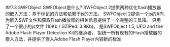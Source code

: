 ##7.3 SWFObject
SWFObject是什么?
SWFObject 2提供两种优化flash播放器的嵌入方法：基于标记的方法和依赖于js的方法。
SWFObject 2提供一个js的API,为嵌入SWF文件和获取Flash播放器的相关信息提供了一个完整的工具箱。
只用了一个很小的js文件 (10Kb / GZIPed: 3.9Kb)。
是SWFObject 1.5, UFO and the Adobe Flash Player Detection Kit的继承者。
拟统一所有现有的Flash播放器的嵌入方法，并提供了嵌入Adobe Flash Player内容新的标准
